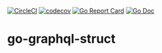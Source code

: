 [![CircleCI](https://circleci.com/gh/lab259/go-graphql-struct.svg?style=shield)](https://circleci.com/gh/lab259/go-graphql-struct)
[![codecov](https://codecov.io/gh/lab259/go-graphql-struct/branch/master/graph/badge.svg)](https://codecov.io/gh/lab259/go-graphql-struct)
[![Go Report Card](https://goreportcard.com/badge/github.com/lab259/go-graphql-struct)](https://goreportcard.com/report/github.com/lab259/go-graphql-struct)
[![Go Doc](https://img.shields.io/badge/godoc-reference-5272B4.svg?style=shield)](https://godoc.org/github.com/lab259/go-graphql-struct)

# go-graphql-struct